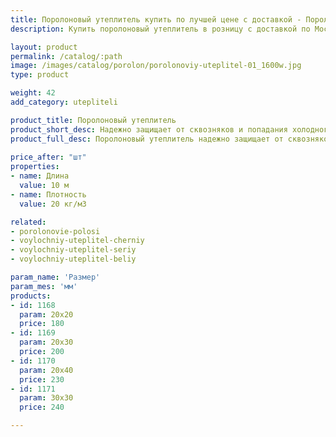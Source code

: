 ```yaml
---
title: Поролоновый утеплитель купить по лучшей цене с доставкой - Поролоныч
description: Купить поролоновый утеплитель в розницу с доставкой по Москве в интернет-магазине Поролоныча.

layout: product
permalink: /catalog/:path
image: /images/catalog/porolon/porolonoviy-uteplitel-01_1600w.jpg
type: product

weight: 42
add_category: utepliteli

product_title: Поролоновый утеплитель
product_short_desc: Надежно защищает от сквозняков и попадания холодного воздуха в помещение. Используется для утепления дверей и окон.
product_full_desc: Поролоновый утеплитель надежно защищает от сквозняков и попадания холодного воздуха в помещение. Используется для утепления дверей и окон.
        
price_after: "шт"
properties:
- name: Длина
  value: 10 м
- name: Плотность
  value: 20 кг/м3

related:
- porolonovie-polosi
- voylochniy-uteplitel-cherniy
- voylochniy-uteplitel-seriy
- voylochniy-uteplitel-beliy

param_name: 'Размер'
param_mes: 'мм'
products:
- id: 1168
  param: 20х20
  price: 180
- id: 1169
  param: 20х30
  price: 200
- id: 1170
  param: 20х40
  price: 230
- id: 1171
  param: 30х30
  price: 240

---
```

